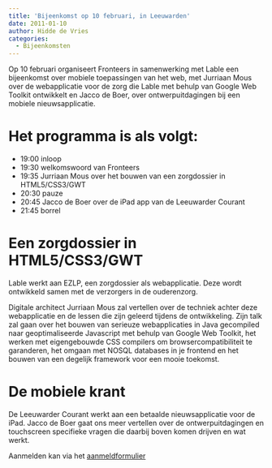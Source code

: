 ```yaml
---
title: 'Bijeenkomst op 10 februari, in Leeuwarden'
date: 2011-01-10
author: Hidde de Vries
categories:
  - Bijeenkomsten
---
```


Op 10 februari organiseert Fronteers in samenwerking met Lable een bijeenkomst over mobiele toepassingen van het web, met Jurriaan Mous over de webapplicatie voor de zorg die Lable met behulp van Google Web Toolkit ontwikkelt en Jacco de Boer, over ontwerpuitdagingen bij een mobiele nieuwsapplicatie.

# Het programma is als volgt:

- 19:00 inloop
- 19:30 welkomswoord van Fronteers
- 19:35 Jurriaan Mous over het bouwen van een zorgdossier in HTML5/CSS3/GWT
- 20:30 pauze
- 20:45 Jacco de Boer over de iPad app van de Leeuwarder Courant
- 21:45 borrel

# Een zorgdossier in HTML5/CSS3/GWT

Lable werkt aan EZLP, een zorgdossier als webapplicatie. Deze wordt ontwikkeld samen met de verzorgers in de ouderenzorg.

Digitale architect Jurriaan Mous zal vertellen over de techniek achter deze webapplicatie en de lessen die zijn geleerd tijdens de ontwikkeling. Zijn talk zal gaan over het bouwen van serieuze webapplicaties in Java gecompiled naar geoptimaliseerde Javascript met behulp van Google Web Toolkit, het werken met eigengebouwde CSS compilers om browsercompatibiliteit te garanderen, het omgaan met NOSQL databases in je frontend en het bouwen van een degelijk framework voor een mooie toekomst.

# De mobiele krant

De Leeuwarder Courant werkt aan een betaalde nieuwsapplicatie voor de iPad. Jacco de Boer gaat ons meer vertellen over de ontwerpuitdagingen en touchscreen specifieke vragen die daarbij boven komen drijven en wat werkt.

Aanmelden kan via het [aanmeldformulier](/bijeenkomsten/2011/lable)
